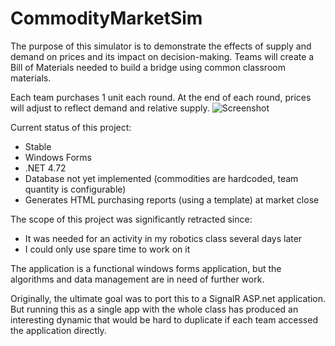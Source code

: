 # CommodityMarketSim

The purpose of this simulator is to demonstrate the effects of supply and demand on prices and its impact on decision-making. Teams will create a Bill of Materials needed to build a bridge using common classroom materials. 

Each team purchases 1 unit each round. At the end of each round, prices will adjust to reflect demand and relative supply.
![Screenshot](https://i.imgur.com/0Rgwo9d.png)

Current status of this project:
- Stable
- Windows Forms
- .NET 4.72
- Database not yet implemented (commodities are hardcoded, team quantity is configurable)
- Generates HTML purchasing reports (using a template) at market close

The scope of this project was significantly retracted since: 
- It was needed for an activity in my robotics class several days later
- I could only use spare time to work on it

The application is a functional windows forms application, but the algorithms and data management are in need of further work.

Originally, the ultimate goal was to port this to a SignalR ASP.net application. But running this as a single app with the whole class has produced an interesting dynamic that would be hard to duplicate if each team accessed the application directly.



